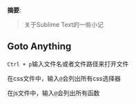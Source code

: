 
__摘要__:

> 关于Sublime Text的一些小记


<!--more-->

## Goto Anything

`Ctrl + p`输入文件名或者文件路径来打开文件

在css文件中，输入`@`会列出所有css选择器

在js文件中，输入`@`会列出所有函数
